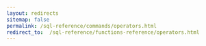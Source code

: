 ```yaml
---
layout: redirects
sitemap: false
permalink: /sql-reference/commands/operators.html
redirect_to:  /sql-reference/functions-reference/operators.html
---
```


<!-- Do not edit this file. See the location listed as redirect_to above.-->
